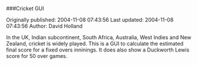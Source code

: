 ###Cricket GUI

Originally published: 2004-11-08 07:43:56
Last updated: 2004-11-08 07:43:56
Author: David Holland

In the UK, Indian subcontinent, South Africa, Australia, West Indies and New Zealand, cricket is widely played.  This is a GUI to calculate the estimated final score for a fixed overs inninings.  It does also show a Duckworth Lewis score for 50 over games.